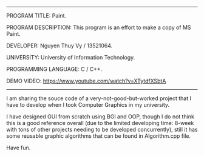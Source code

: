 * * * * * * * * * * * * * * * * * * * * * * * * * * * * * * * * * * * * * * * * * * * * * * * *
PROGRAM TITLE: Paint.

PROGRAM DESCRIPTION: This program is an effort to make a copy of MS Paint.

DEVELOPER: Nguyen Thuy Vy / 13521064.

UNIVERSITY: University of Information Technology.

PROGRAMMING LANGUAGE: C / C++.

DEMO VIDEO: https://www.youtube.com/watch?v=XTytdfXSbtA

* * * * * * * * * * * * * * * * * * * * * * * * * * * * * * * * * * * * * * * * * * * * * * * *

I am sharing the souce code of a very-not-good-but-worked project that I have to develop when I took Computer Graphics in my university.

I have designed GUI from scratch using BGI and OOP, though I do not think this is a good reference overall (due to the limited developing time: 8-week with tons of other projects needing to be developed concurrently), still it has some reusable graphic algorithms that can be found in Algorithm.cpp file.

Have fun.
